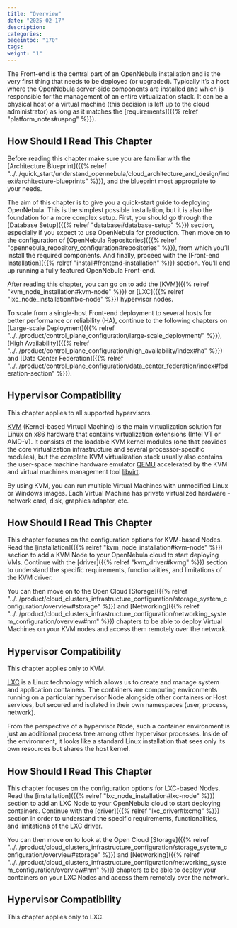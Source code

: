 ```yaml
---
title: "Overview"
date: "2025-02-17"
description:
categories:
pageintoc: "170"
tags:
weight: "1"
---
```


<a id="opennebula-installation-overview"></a>

<!--# Overview -->

The Front-end is the central part of an OpenNebula installation and is the very first thing that needs to be deployed (or upgraded). Typically it’s a host where the OpenNebula server-side components are installed and which is responsible for the management of an entire virtualization stack. It can be a physical host or a virtual machine (this decision is left up to the cloud administrator) as long as it matches the [requirements]({{% relref "platform_notes#uspng" %}}).

## How Should I Read This Chapter

Before reading this chapter make sure you are familiar with the [Architecture Blueprint]({{% relref "../../quick_start/understand_opennebula/cloud_architecture_and_design/index#architecture-blueprints" %}}), and the blueprint most appropriate to your needs.

The aim of this chapter is to give you a quick-start guide to deploying OpenNebula. This is the simplest possible installation, but it is also the foundation for a more complex setup. First, you should go through the [Database Setup]({{% relref "database#database-setup" %}}) section, especially if you expect to use OpenNebula for production. Then move on to the configuration of [OpenNebula Repositories]({{% relref "opennebula_repository_configuration#repositories" %}}), from which you’ll install the required components. And finally, proceed with the [Front-end Installation]({{% relref "install#frontend-installation" %}}) section. You’ll end up running a fully featured OpenNebula Front-end.

After reading this chapter, you can go on to add the [KVM]({{% relref "kvm_node_installation#kvm-node" %}}) or [LXC]({{% relref "lxc_node_installation#lxc-node" %}}) hypervisor nodes.

To scale from a single-host Front-end deployment to several hosts for better performance or reliability (HA), continue to the following chapters on [Large-scale Deployment]({{% relref "../../product/control_plane_configuration/large-scale_deployment/" %}}), [High Availability]({{% relref "../../product/control_plane_configuration/high_availability/index#ha" %}}) and [Data Center Federation]({{% relref "../../product/control_plane_configuration/data_center_federation/index#federation-section" %}}).

## Hypervisor Compatibility

This chapter applies to all supported hypervisors.

<!-- FROM HERE ON CONTENT OF KVM NODE DEPLOYMENT's overview.md: -->

<a id="kvm-node-deployment-overview"></a>

<!--# Overview -->

[KVM](https://www.linux-kvm.org/) (Kernel-based Virtual Machine) is the main virtualization solution for Linux on x86 hardware that contains virtualization extensions (Intel VT or AMD-V). It consists of the loadable KVM kernel modules (one that provides the core virtualization infrastructure and several processor-specific modules), but the complete KVM virtualization stack usually also contains the user-space machine hardware emulator [QEMU](https://www.qemu.org) accelerated by the KVM and virtual machines management tool [libvirt](https://libvirt.org).

By using KVM, you can run multiple Virtual Machines with unmodified Linux or Windows images. Each Virtual Machine has private virtualized hardware - network card, disk, graphics adapter, etc.

## How Should I Read This Chapter

This chapter focuses on the configuration options for KVM-based Nodes. Read the [installation]({{% relref "kvm_node_installation#kvm-node" %}}) section to add a KVM Node to your OpenNebula cloud to start deploying VMs. Continue with the [driver]({{% relref "kvm_driver#kvmg" %}}) section to understand the specific requirements, functionalities, and limitations of the KVM driver.

You can then move on to the Open Cloud [Storage]({{% relref "../../product/cloud_clusters_infrastructure_configuration/storage_system_configuration/overview#storage" %}}) and [Networking]({{% relref "../../product/cloud_clusters_infrastructure_configuration/networking_system_configuration/overview#nm" %}}) chapters to be able to deploy Virtual Machines on your KVM nodes and access them remotely over the network.

## Hypervisor Compatibility

This chapter applies only to KVM.

<!-- FROM HERE ON CONTENT OF LXC NODE DEPLOYMENT's overview.md: -->

<a id="lxc-node-deployment-overview"></a>

<!--# Overview -->

[LXC](https://linuxcontainers.org/lxc/introduction/) is a Linux technology which allows us to create and manage system and application containers. The containers are computing environments running on a particular hypervisor Node alongside other containers or Host services, but secured and isolated in their own namespaces (user, process, network).

From the perspective of a hypervisor Node, such a container environment is just an additional process tree among other hypervisor processes. Inside of the environment, it looks like a standard Linux installation that sees only its own resources but shares the host kernel.

## How Should I Read This Chapter

This chapter focuses on the configuration options for LXC-based Nodes. Read the [installation]({{% relref "lxc_node_installation#lxc-node" %}}) section to add an LXC Node to your OpenNebula cloud to start deploying containers. Continue with the [driver]({{% relref "lxc_driver#lxcmg" %}}) section in order to understand the specific requirements, functionalities, and limitations of the LXC driver.

You can then move on to look at the Open Cloud [Storage]({{% relref "../../product/cloud_clusters_infrastructure_configuration/storage_system_configuration/overview#storage" %}}) and [Networking]({{% relref "../../product/cloud_clusters_infrastructure_configuration/networking_system_configuration/overview#nm" %}}) chapters to be able to deploy your containers on your LXC Nodes and access them remotely over the network.

## Hypervisor Compatibility

This chapter applies only to LXC.
